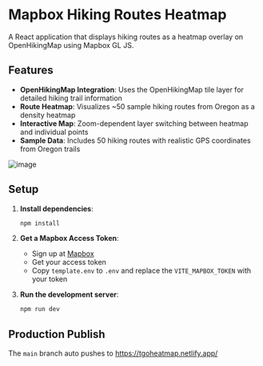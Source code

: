 # Mapbox Hiking Routes Heatmap

A React application that displays hiking routes as a heatmap overlay on OpenHikingMap using Mapbox GL JS.

## Features

- **OpenHikingMap Integration**: Uses the OpenHikingMap tile layer for detailed hiking trail information
- **Route Heatmap**: Visualizes ~50 sample hiking routes from Oregon as a density heatmap
- **Interactive Map**: Zoom-dependent layer switching between heatmap and individual points
- **Sample Data**: Includes 50 hiking routes with realistic GPS coordinates from Oregon trails

![image](https://github.com/user-attachments/assets/b9f81dcf-c00d-41df-8327-9f53b1d456c6)


## Setup

1. **Install dependencies**:
   ```bash
   npm install
   ```

2. **Get a Mapbox Access Token**:
   - Sign up at [Mapbox](https://account.mapbox.com/)
   - Get your access token
   - Copy `template.env` to `.env` and replace the `VITE_MAPBOX_TOKEN` with your token

3. **Run the development server**:
   ```bash
   npm run dev
   ```

## Production Publish
The `main` branch auto pushes to https://tgoheatmap.netlify.app/
